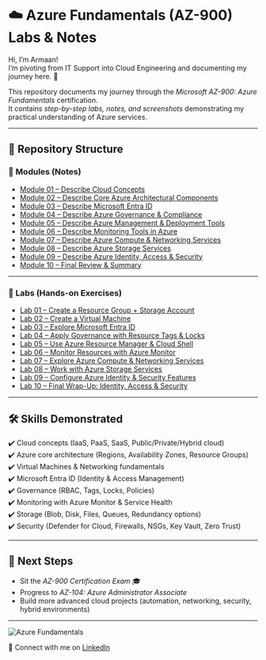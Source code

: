 # ☁️ Azure Fundamentals (AZ-900) Labs & Notes

Hi, I’m Armaan!  
I’m pivoting from IT Support into Cloud Engineering and documenting my journey here. 🚀  

This repository documents my journey through the *Microsoft AZ-900: Azure Fundamentals* certification.  
It contains *step-by-step labs, notes, and screenshots* demonstrating my practical understanding of Azure services.

---

## 📂 Repository Structure

### 🔹 Modules (Notes)
- [Module 01 – Describe Cloud Concepts](az-900/module-01-describe-cloud-concepts.md)  
- [Module 02 – Describe Core Azure Architectural Components](az-900/module-02-core-azure-architectural-components.md)  
- [Module 03 – Describe Microsoft Entra ID](az-900/module-03-microsoft-entra-id.md)  
- [Module 04 – Describe Azure Governance & Compliance](az-900/module-04-governance-and-compliance.md)  
- [Module 05 – Describe Azure Management & Deployment Tools](az-900/module-05-management-and-deployment-tools.md)  
- [Module 06 – Describe Monitoring Tools in Azure](az-900/module-06-monitoring-tools.md)  
- [Module 07 – Describe Azure Compute & Networking Services](az-900/module-07-compute-networking.md)  
- [Module 08 – Describe Azure Storage Services](az-900/module-08-storage-services.md)  
- [Module 09 – Describe Azure Identity, Access & Security](az-900/module-09-identity-access-security.md)  
- [Module 10 – Final Review & Summary](az-900/module-10-final-review.md)  

---

### 🔹 Labs (Hands-on Exercises)
- [Lab 01 – Create a Resource Group + Storage Account](labs/lab01-resource-group-and-storage-account/README.md)  
- [Lab 02 – Create a Virtual Machine](labs/lab02-virtual-machine/README.md)  
- [Lab 03 – Explore Microsoft Entra ID](labs/lab03-entra-id/README.md)  
- [Lab 04 – Apply Governance with Resource Tags & Locks](labs/lab04-governance-and-compliance/README.md)  
- [Lab 05 – Use Azure Resource Manager & Cloud Shell](labs/lab05-management-tools/README.md)  
- [Lab 06 – Monitor Resources with Azure Monitor](labs/lab06-monitoring-tools/README.md)  
- [Lab 07 – Explore Azure Compute & Networking Services](labs/lab07-compute-networking/README.md)  
- [Lab 08 – Work with Azure Storage Services](labs/lab08-storage-services/README.md)  
- [Lab 09 – Configure Azure Identity & Security Features](labs/lab09-identity-security/README.md)  
- [Lab 10 – Final Wrap-Up: Identity, Access & Security](labs/lab10-wrap-up/README.md)  

---

## 🛠️ Skills Demonstrated
✔️ Cloud concepts (IaaS, PaaS, SaaS, Public/Private/Hybrid cloud)  
✔️ Azure core architecture (Regions, Availability Zones, Resource Groups)  
✔️ Virtual Machines & Networking fundamentals  
✔️ Microsoft Entra ID (Identity & Access Management)  
✔️ Governance (RBAC, Tags, Locks, Policies)  
✔️ Monitoring with Azure Monitor & Service Health  
✔️ Storage (Blob, Disk, Files, Queues, Redundancy options)  
✔️ Security (Defender for Cloud, Firewalls, NSGs, Key Vault, Zero Trust)  

---

## 🚀 Next Steps
- Sit the *AZ-900 Certification Exam* 🎓  
- Progress to *AZ-104: Azure Administrator Associate*  
- Build more advanced cloud projects (automation, networking, security, hybrid environments)  

---

![Azure Fundamentals](https://img.shields.io/badge/Microsoft-AZ--900-blue?logo=microsoftazure)

🔗 Connect with me on [LinkedIn](https://www.linkedin.com/in/armaan-shazad-9632b5197/)

